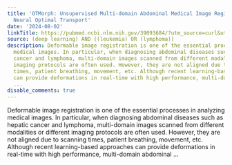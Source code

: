 ```yaml
---
title: 'OTMorph: Unsupervised Multi-domain Abdominal Medical Image Registration Using
  Neural Optimal Transport'
date: '2024-08-02'
linkTitle: https://pubmed.ncbi.nlm.nih.gov/39093684/?utm_source=curl&utm_medium=rss&utm_campaign=pubmed-2&utm_content=1byXLWG-5Hn0_qdLgZYpDfLA2UWGhGNgZGereuo1rJN2aoAQXP&fc=20220814223158&ff=20240803181342&v=2.18.0.post9+e462414
source: (deep learning) AND ((leukemia) OR (lymphoma))
description: Deformable image registration is one of the essential processes in analyzing
  medical images. In particular, when diagnosing abdominal diseases such as hepatic
  cancer and lymphoma, multi-domain images scanned from different modalities or different
  imaging protocols are often used. However, they are not aligned due to scanning
  times, patient breathing, movement, etc. Although recent learning-based approaches
  can provide deformations in real-time with high performance, multi-domain abdominal
  ...
disable_comments: true
---
```

Deformable image registration is one of the essential processes in analyzing medical images. In particular, when diagnosing abdominal diseases such as hepatic cancer and lymphoma, multi-domain images scanned from different modalities or different imaging protocols are often used. However, they are not aligned due to scanning times, patient breathing, movement, etc. Although recent learning-based approaches can provide deformations in real-time with high performance, multi-domain abdominal ...